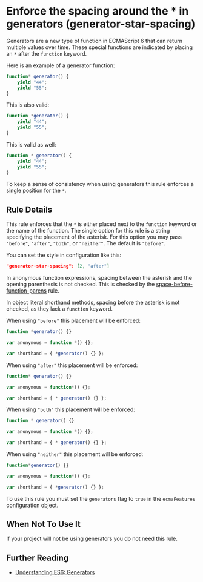 # Enforce the spacing around the * in generators (generator-star-spacing)

Generators are a new type of function in ECMAScript 6 that can return multiple values over time.
These special functions are indicated by placing an `*` after the `function` keyword.

Here is an example of a generator function:

```js
function* generator() {
    yield "44";
    yield "55";
}
```

This is also valid:

```js
function *generator() {
    yield "44";
    yield "55";
}
```

This is valid as well:

```js
function * generator() {
    yield "44";
    yield "55";
}
```

To keep a sense of consistency when using generators this rule enforces a single position for the `*`.

## Rule Details

This rule enforces that the `*` is either placed next to the `function` keyword or the name of the function. The single
option for this rule is a string specifying the placement of the asterisk. For this option you may pass `"before"`, `"after"`, `"both"`, or `"neither"`. The default is `"before"`.

You can set the style in configuration like this:

```json
"generator-star-spacing": [2, "after"]
```

In anonymous function expressions, spacing between the asterisk and the opening parenthesis is not checked. This is checked by the [space-before-function-parens](space-before-function-parens.md) rule.

In object literal shorthand methods, spacing before the asterisk is not checked, as they lack a `function` keyword.

When using `"before"` this placement will be enforced:

```js
function *generator() {}

var anonymous = function *() {};

var shorthand = { *generator() {} };
```

When using `"after"` this placement will be enforced:

```js
function* generator() {}

var anonymous = function*() {};

var shorthand = { * generator() {} };
```

When using `"both"` this placement will be enforced:

```js
function * generator() {}

var anonymous = function *() {};

var shorthand = { * generator() {} };
```

When using `"neither"` this placement will be enforced:

```js
function*generator() {}

var anonymous = function*() {};

var shorthand = { *generator() {} };
```

To use this rule you must set the `generators` flag to `true` in the `ecmaFeatures` configuration object.

## When Not To Use It

If your project will not be using generators you do not need this rule.

## Further Reading

* [Understanding ES6: Generators](https://leanpub.com/understandinges6/read/#leanpub-auto-generators)
